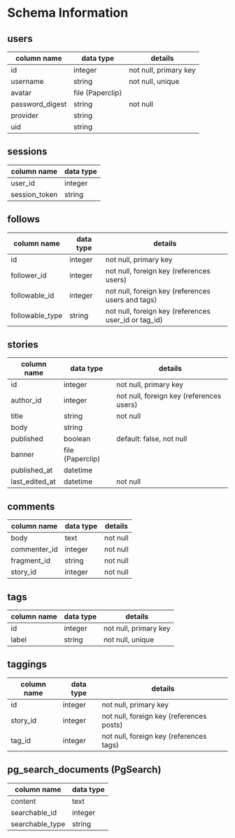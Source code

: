 # Schema Information

## users
column name     | data type         | details
----------------|-------------------|-----------------------
id              | integer           | not null, primary key
username        | string            | not null, unique
avatar          | file (Paperclip)  |
password_digest | string            | not null
provider        | string            |
uid             | string            |

## sessions
column name     | data type 
----------------|-----------
user_id         | integer   
session_token   | string    

## follows
column name       | data type | details
------------------|-----------|-----------------------
id                | integer   | not null, primary key
follower_id       | integer   | not null, foreign key (references users)
followable_id     | integer   | not null, foreign key (references users and tags)
followable_type   | string    | not null, foreign key (references user_id or tag_id)

## stories
column name     | data type         | details
----------------|-------------------|-----------------------
id              | integer           | not null, primary key
author_id       | integer           | not null, foreign key (references users)
title           | string            | not null
body            | string            |
published       | boolean           | default: false, not null
banner          | file (Paperclip)  |
published_at    | datetime          |
last_edited_at  | datetime          | not null

## comments
column name     | data type | details
----------------|-----------|----------
body            | text      | not null
commenter_id    | integer   | not null
fragment_id     | string    | not null
story_id        | integer   | not null

## tags
column name | data type | details
------------|-----------|-----------------------
id          | integer   | not null, primary key
label       | string    | not null, unique

## taggings
column name | data type | details
------------|-----------|-----------------------
id          | integer   | not null, primary key
story_id    | integer   | not null, foreign key (references posts)
tag_id      | integer   | not null, foreign key (references tags)


## pg_search_documents (PgSearch)
column name     | data type 
----------------|-----------
content         | text      
searchable_id   | integer   
searchable_type | string    